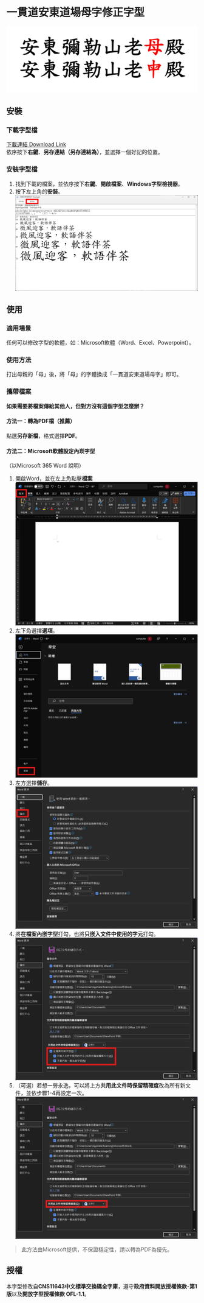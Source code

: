 # 一貫道安東道場母字修正字型

![01_compare.jpg](src/01_compare.jpg)

## 安裝

### 下載字型檔

[下載連結 Download Link](https://github.com/minhung1126/andong_fonts/releases/latest/download/Andong-font.ttf)\
依序按下**右鍵**、**另存連結（另存連結為）**，並選擇一個好記的位置。

### 安裝字型檔

1. 找到下載的檔案，並依序按下**右鍵**、**開啟檔案**、**Windows字型檢視器**。
2. 按下左上角的**安裝**。
![02_02_install_page.png](src/02_02_install_page.png)

## 使用

### 適用場景

任何可以修改字型的軟體，如：Microsoft軟體（Word、Excel、Powerpoint）。

### 使用方法

打出母親的「母」後，將「母」的字體換成「一貫道安東道場母字」即可。

### 攜帶檔案

**如果需要將檔案傳給其他人，但對方沒有這個字型怎麼辦？**

#### 方法一：轉為PDF檔（推薦）

點選**另存新檔**，格式選擇**PDF**。

#### 方法二：Microsoft軟體設定內崁字型

（以Microsoft 365 Word 說明）

1. 開啟Word，並在左上角點擊**檔案**
![alt text](src/03_01_word_setup.png)
2. 左下角選擇**選項**。
![alt text](src/03_02_word_setup.png)
3. 左方選擇**儲存**。
![alt text](src/03_03_word_setup.png)
4. 將**在檔案內嵌字型**打勾，也將**只嵌入文件中使用的字元**打勾。
![alt text](src/03_04_word_setup.png)
5. （可選）若想一勞永逸，可以將上方**共用此文件時保留精確度**改為所有新文件，並依步驟1-4再設定一次。
![alt text](src/03_05_word_setup.png)

> 此方法由Microsoft提供，不保證穩定性，請以轉為PDF為優先。

## 授權

本字型修改自**CNS11643中文標準交換碼全字庫**，遵守**政府資料開放授權條款-第1版**以及**開放字型授權條款 OFL-1.1**。
